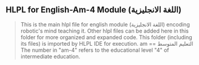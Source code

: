 ## HLPL for English-Am-4 Module (اللغة الانجليزية)
>This is the main hlpl file for english module (اللغة الانجليزية) encoding robotic's mind teaching it.
>Other hlpl files can be added here in this folder for more organized and expanded code.
>This folder (including its files) is imported by HLPL IDE for execution.
>am == التعليم المتوسط
>The number in "am-4" refers to the educational level "4" of intermediate education.
